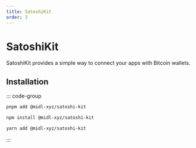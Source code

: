 ```yaml
---
title: SatoshiKit
order: 3
---
```


# SatoshiKit

SatoshiKit provides a simple way to connect your apps with Bitcoin wallets.

<div ref="el" class="vp-raw"/>

<script setup>
import { createElement } from 'react'
import { createRoot } from 'react-dom/client'
import { ref, onMounted } from 'vue'
import { Example } from '../satoshi-kit/Example'

const el = ref()
onMounted(() => {
  const root = createRoot(el.value)
  root.render(createElement(Example, {}, null))
})
</script>

## Installation

::: code-group

```bash [pnpm]
pnpm add @midl-xyz/satoshi-kit
```

```bash [npm]
npm install @midl-xyz/satoshi-kit
```

```bash [yarn]
yarn add @midl-xyz/satoshi-kit
```

:::
